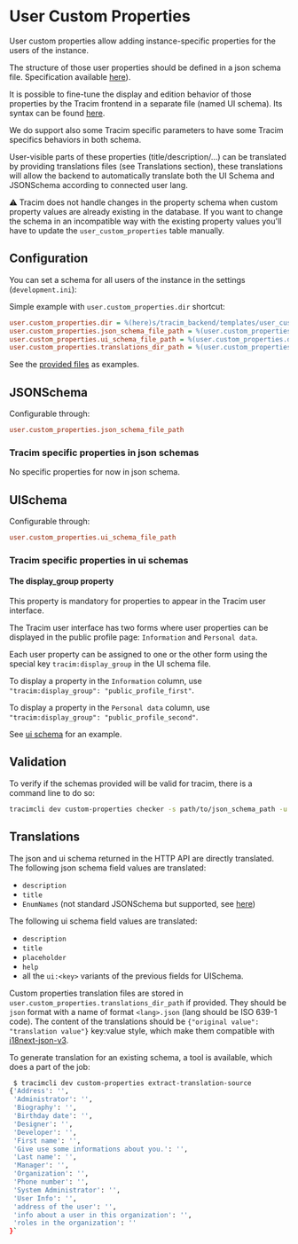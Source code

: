 # User Custom Properties

User custom properties allow adding instance-specific properties
for the users of the instance.

The structure of those user properties should be defined in a json schema file. Specification available [here]('https://json-schema.org/specification-links.html#draft-7')).

It is possible to fine-tune the display and edition behavior of those properties by
the Tracim frontend in a separate file (named UI schema). Its syntax can be found [here](https://react-jsonschema-form.readthedocs.io/en/latest/api-reference/uiSchema/).

We do support also some Tracim specific parameters to have some Tracim specifics behaviors in both schema.

User-visible parts of these properties (title/description/…) can be translated by providing translations files (see Translations section),
these translations will allow the backend to automatically translate both the UI Schema and JSONSchema according
to connected user lang.

⚠️ Tracim does not handle changes in the property schema when custom property values are already existing in the database.
If you want to change the schema in an incompatible way with the existing property values you'll have to update the `user_custom_properties` table manually.

## Configuration

You can set a schema for all users of the instance in the settings (`development.ini`):

Simple example with `user.custom_properties.dir` shortcut:

```ini
user.custom_properties.dir = %(here)s/tracim_backend/templates/user_custom_properties/default
user.custom_properties.json_schema_file_path = %(user.custom_properties.dir)s/schema.json
user.custom_properties.ui_schema_file_path = %(user.custom_properties.dir)s/ui.json
user.custom_properties.translations_dir_path = %(user.custom_properties.dir)s/locale
```

See the [provided files](../tracim_backend/templates/user_custom_properties) as examples.

## JSONSchema

Configurable through:

```ini
user.custom_properties.json_schema_file_path
```

### Tracim specific properties in json schemas

No specific properties for now in json schema.

## UISchema

Configurable through:

```ini
user.custom_properties.ui_schema_file_path
```

### Tracim specific properties in ui schemas

#### The display_group property

This property is mandatory for properties to appear in the Tracim user interface.

The Tracim user interface has two forms where user properties can be displayed in the public profile page: `Information` and `Personal data`.

Each user property can be assigned to one or the other form using the special key `tracim:display_group` in the UI schema file.  

To display a property in the `Information` column, use `"tracim:display_group": "public_profile_first"`.

To display a property in the `Personal data` column, use `"tracim:display_group": "public_profile_second"`.

See [ui schema](../examples/user_custom_properties/organization/ui.json) for an example.

## Validation

To verify if the schemas provided will be valid for tracim, there is a command line to do so:

```bash
tracimcli dev custom-properties checker -s path/to/json_schema_path -u path/to/ui_schema_path
```

## Translations

The json and ui schema returned in the HTTP API are directly translated.
The following json schema field values are translated:

- `description`
- `title`
- `EnumNames` (not standard JSONSchema but supported, see [here]('https://react-jsonschema-form.readthedocs.io/en/latest/usage/single/#custom-labels-for-enum-fields'))

The following ui schema field values are translated:

- `description`
- `title`
- `placeholder`
- `help`
- all the `ui:<key>` variants of the previous fields for UISchema.

Custom properties translation files are stored in `user.custom_properties.translations_dir_path` if provided.
They should be `json` format with a name of format `<lang>.json` (lang should be ISO 639-1 code).
The content of the translations should be `{"original value": "translation value"}` key:value style, which
make them compatible with [i18next-json-v3]('https://www.i18next.com/misc/json-format#i-18-next-json-v3').

To generate translation for an existing schema, a tool is available, which does a part of the job:

```bash
 $ tracimcli dev custom-properties extract-translation-source
{'Address': '',
 'Administrator': '',
 'Biography': '',
 'Birthday date': '',
 'Designer': '',
 'Developer': '',
 'First name': '',
 'Give use some informations about you.': '',
 'Last name': '',
 'Manager': '',
 'Organization': '',
 'Phone number': '',
 'System Administrator': '',
 'User Info': '',
 'address of the user': '',
 'info about a user in this organization': '',
 'roles in the organization': ''
}`
```
